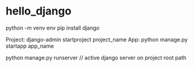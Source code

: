 # hello_django

python -m venv env
pip install django

Project: django-admin startproject project_name
App: python manage.py startapp app_name

 python manage.py runserver // active django server on project root path